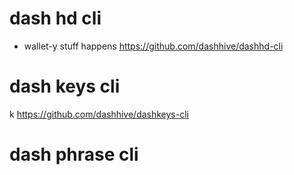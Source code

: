 
# dash hd cli
- wallet-y stuff happens
https://github.com/dashhive/dashhd-cli

# dash keys cli
k
https://github.com/dashhive/dashkeys-cli

# dash phrase cli
